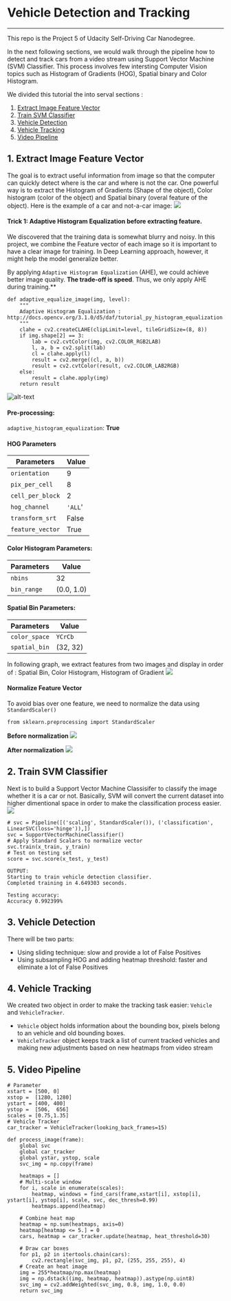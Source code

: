 # Vehicle Detection and Tracking
--------------------------------

This repo is the Project 5 of Udacity Self-Driving Car Nanodegree. 

In the next following sections, we would walk through the pipeline how to detect and track cars from a video stream using Support Vector Machine (SVM) Classifier. This process involves few intersting Computer Vision topics such as Histogram of Gradients (HOG), Spatial binary and Color Histogram.

We divided this tutorial the into serval sections : 
1. [Extract Image Feature Vector](1-extract-image-feature-vector)
2. [Train SVM Classifier](2-train-svm-classifier) 
3. [Vehicle Detection](3-vehicle-detection) 
4. [Vehicle Tracking](4-vehicle-tracking)
5. [Video Pipeline](5-video-pipeline)

## 1. Extract Image Feature Vector
The goal is to extract useful information from image so that the computer can quickly detect where is the car and where is not the car. One powerful way is to extract the Histogram of Gradients (Shape of the object), Color histogram (color of the object) and Spatial binary (overal feature of the object). Here is the example of a car and not-a-car image:
![](./docs/car-not-car.png)

#### Trick 1: Adaptive Histogram Equalization before extracting feature.
We discovered that the training data is somewhat blurry and noisy. In this project, we combine the Feature vector of each image so it is important to have a clear image for training. In Deep Learning approach, however, it might help the model generalize better.

By applying `Adaptive Histogram Equalization` (AHE), we could achieve better image quality. **The trade-off is speed**. Thus, we only apply AHE during training.**
```
def adaptive_equalize_image(img, level):
    """
    Adaptive Histogram Equalization : http://docs.opencv.org/3.1.0/d5/daf/tutorial_py_histogram_equalization.html
    """
    clahe = cv2.createCLAHE(clipLimit=level, tileGridSize=(8, 8))
    if img.shape[2] == 3:
        lab = cv2.cvtColor(img, cv2.COLOR_RGB2LAB)
        l, a, b = cv2.split(lab)
        cl = clahe.apply(l)
        result = cv2.merge((cl, a, b))
        result = cv2.cvtColor(result, cv2.COLOR_LAB2RGB) 
    else:
        result = clahe.apply(img)
    return result
```
![alt-text](./docs/adaptive.png)

#### Pre-processing:
`adaptive_histogram_equalization`: **True**

#### HOG Parameters


| Parameters      | Value |
|---------------- |-------| 
| `orientation`   | 9     |
| `pix_per_cell`  | 8     | 
| `cell_per_block`| 2     | 
| `hog_channel`   | `'ALL`'|
| `transform_srt` | False |
| `feature_vector`| True  |


#### Color Histogram Parameters:

| Parameters   | Value     |
|------------- |-----------| 
| `nbins`      | 32        |
| `bin_range`  | (0.0, 1.0)| 


#### Spatial Bin Parameters:
| Parameters   | Value   |
|------------- |---------| 
| `color_space`| `YCrCb` |
| `spatial_bin`| (32, 32)| 

In following graph, we extract features from two images and display in order of : Spatial Bin, Color Histogram, Histogram of Gradient
![](./docs/vector.png)

#### Normalize Feature Vector
To avoid bias over one feature, we need to normalize the data using `StandardScaler()`
```
from sklearn.preprocessing import StandardScaler
```
**Before normalization**
![](./docs/unorm-vector.png)

**After normalization**
![](./docs/normalized.png)

## 2. Train SVM Classifier
Next is to build a Support Vector Machine Classisifer to classify the image whether it is a car or not. Basically, SVM will convert the current dataset into higher dimentional space in order to make the classification process easier.
![](./docs/svm.png)

```
# svc = Pipeline([('scaling', StandardScaler()), ('classification', LinearSVC(loss='hinge')),])
svc = SupportVectorMachineClassifier()
# Apply Standard Scalars to normalize vector
svc.train(x_train, y_train)
# Test on testing set
score = svc.score(x_test, y_test)

OUTPUT:
Starting to train vehicle detection classifier.
Completed training in 4.649303 seconds.

Testing accuracy:
Accuracy 0.992399%
```


## 3. Vehicle Detection
There will be two parts:

* Using sliding technique: slow and provide a lot of False Positives
* Using subsampling HOG and adding heatmap threshold: faster and eliminate a lot of False Positives

## 4. Vehicle Tracking

We created two object in order to make the tracking task easier: `Vehicle` and `VehicleTracker`.

* `Vehicle` object holds information about the bounding box, pixels belong to an vehicle and old bounding boxes.
* `VehicleTracker` object keeps track a list of current tracked vehicles and making new adjustments based on new heatmaps from video stream

## 5. Video Pipeline
```
# Parameter
xstart = [500, 0]
xstop =  [1280, 1280]
ystart = [400, 400]
ystop =  [506,  656]
scales = [0.75,1.35]
# Vehicle Tracker
car_tracker = VehicleTracker(looking_back_frames=15)

def process_image(frame):
    global svc
    global car_tracker
    global ystar, ystop, scale
    svc_img = np.copy(frame)
    
    heatmaps = []
    # Multi-scale window
    for i, scale in enumerate(scales):
        heatmap, windows = find_cars(frame,xstart[i], xstop[i], ystart[i], ystop[i], scale, svc, dec_thresh=0.99)
        heatmaps.append(heatmap)
        
    # Combine heat map
    heatmap = np.sum(heatmaps, axis=0)
    heatmap[heatmap <= 5.] = 0
    cars, heatmap = car_tracker.update(heatmap, heat_threshold=30)
    
    # Draw car boxes
    for p1, p2 in itertools.chain(cars):
        cv2.rectangle(svc_img, p1, p2, (255, 255, 255), 4)
    # Create an heat image
    img = 255*heatmap/np.max(heatmap)
    img = np.dstack((img, heatmap, heatmap)).astype(np.uint8)
    svc_img = cv2.addWeighted(svc_img, 0.8, img, 1.0, 0.0)
    return svc_img
```
